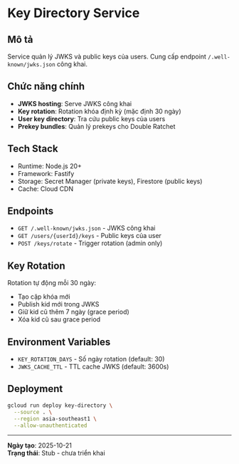 # Key Directory Service

## Mô tả

Service quản lý JWKS và public keys của users.
Cung cấp endpoint `/.well-known/jwks.json` công khai.

## Chức năng chính

- **JWKS hosting**: Serve JWKS công khai
- **Key rotation**: Rotation khóa định kỳ (mặc định 30 ngày)
- **User key directory**: Tra cứu public keys của users
- **Prekey bundles**: Quản lý prekeys cho Double Ratchet

## Tech Stack

- Runtime: Node.js 20+
- Framework: Fastify
- Storage: Secret Manager (private keys), Firestore (public keys)
- Cache: Cloud CDN

## Endpoints

- `GET /.well-known/jwks.json` - JWKS công khai
- `GET /users/{userId}/keys` - Public keys của user
- `POST /keys/rotate` - Trigger rotation (admin only)

## Key Rotation

Rotation tự động mỗi 30 ngày:
- Tạo cặp khóa mới
- Publish kid mới trong JWKS
- Giữ kid cũ thêm 7 ngày (grace period)
- Xóa kid cũ sau grace period

## Environment Variables

- `KEY_ROTATION_DAYS` - Số ngày rotation (default: 30)
- `JWKS_CACHE_TTL` - TTL cache JWKS (default: 3600s)

## Deployment

```bash
gcloud run deploy key-directory \
  --source . \
  --region asia-southeast1 \
  --allow-unauthenticated
```

---

**Ngày tạo**: 2025-10-21  
**Trạng thái**: Stub - chưa triển khai
